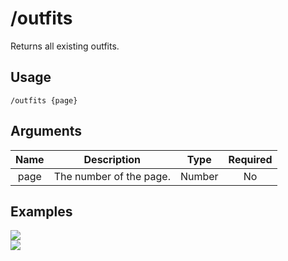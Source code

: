 # /outfits

Returns all existing outfits.

## Usage

```
/outfits {page}
```

## Arguments

| Name | Description             | Type   | Required |
| :--: | :---------------------: | :----: | :------: |
| page | The number of the page. | Number | No       |

## Examples

<img src="https://github.com/xNickyDev/Forkman/assets/111157596/2026d18a-70ba-4dcd-a3ae-ceed0865d0bc" class="rounded-corners">\
<img src="https://github.com/xNickyDev/Forkman/assets/111157596/57079738-4c6d-446e-89bf-578fae7878f3" class="rounded-corners">